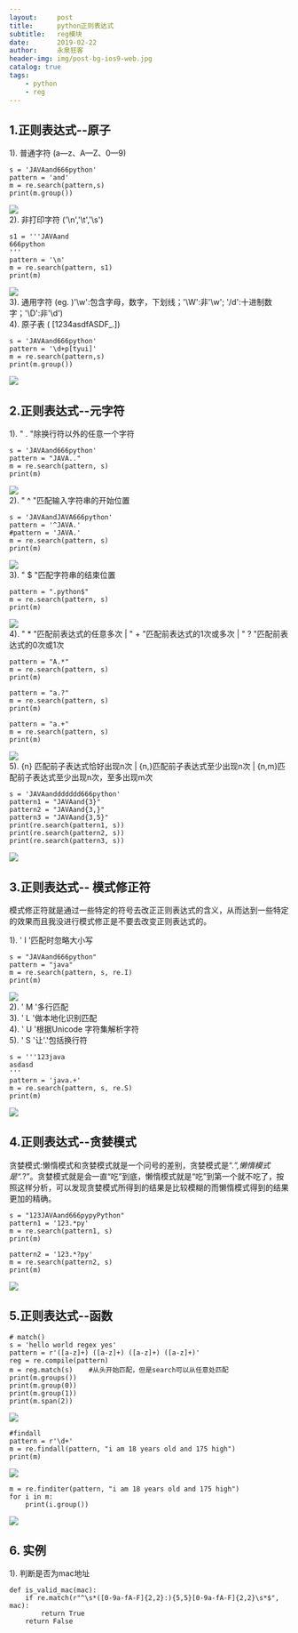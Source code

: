 ```yaml
---
layout:     post
title:      python正则表达式
subtitle:   reg模块
date:       2019-02-22
author:     永泉狂客
header-img: img/post-bg-ios9-web.jpg
catalog: true
tags:
    - python
    - reg
---
```


## 1.正则表达式--原子
1). 普通字符  (a—z、A—Z、0—9)
```
s = 'JAVAand666python'
pattern = 'and'
m = re.search(pattern,s)
print(m.group())
```
![](https://s2.ax1x.com/2019/03/26/ANTjdx.png)   
2). 非打印字符  ('\n','\t','\s')
```
s1 = '''JAVAand
666python
'''
pattern = '\n'
m = re.search(pattern, s1)
print(m)
```
![](https://s2.ax1x.com/2019/03/26/ANTLLR.png)   
3). 通用字符  (eg.  )'\w':包含字母，数字，下划线；'\W':非'\w'; '/d':十进制数字；'\D':非'\d')   
4). 原子表  ( [1234asdfASDF_.])
```
s = 'JAVAand666python'
pattern = '\d+p[tyui]'
m = re.search(pattern,s)
print(m.group())
```
![](https://s2.ax1x.com/2019/03/26/ANTvo6.png)
## 2.正则表达式--元字符
1). " . "除换行符以外的任意一个字符
```
s = 'JAVAand666python'
pattern = "JAVA.."
m = re.search(pattern, s)
print(m)
```
![](https://s2.ax1x.com/2019/03/26/ANTXe1.png)   
2). " ^ "匹配输入字符串的开始位置
```
s = 'JAVAandJAVA666python'
pattern = '^JAVA.'
#pattern = 'JAVA.'
m = re.search(pattern, s)
print(m)
```
![](https://s2.ax1x.com/2019/03/26/ANTqy9.png)   
3). " $ "匹配字符串的结束位置
```
pattern = ".python$"
m = re.search(pattern, s)
print(m)
```
![](https://s2.ax1x.com/2019/03/26/AN7pWD.png)   
4). " * "匹配前表达式的任意多次 | " + "匹配前表达式的1次或多次 | " ? "匹配前表达式的0次或1次
```
pattern = "A.*"
m = re.search(pattern, s)
print(m)

pattern = "a.?"
m = re.search(pattern, s)
print(m)

pattern = "a.+"
m = re.search(pattern, s)
print(m)
```
![](https://s2.ax1x.com/2019/03/26/ANTzFK.png)   
5). {n} 匹配前子表达式恰好出现n次 | {n,}匹配前子表达式至少出现n次 | {n,m}匹配前子表达式至少出现n次，至多出现m次
```
s = 'JAVAanddddddd666python'
pattern1 = "JAVAand{3}"
pattern2 = "JAVAand{3,}"
pattern3 = "JAVAand{3,5}"
print(re.search(pattern1, s))
print(re.search(pattern2, s))
print(re.search(pattern3, s))
```
![](https://s2.ax1x.com/2019/03/26/AN7CSe.png)
## 3.正则表达式-- 模式修正符
模式修正符就是通过一些特定的符号去改正正则表达式的含义，从而达到一些特定的效果而且我没进行模式修正是不要去改变正则表达式的。

1). ' I '匹配时忽略大小写
```
s = "JAVAand666python"
pattern = "java"
m = re.search(pattern, s, re.I)
print(m)
```
![](https://s2.ax1x.com/2019/03/26/AN7SJO.png)   
2). ' M '多行匹配   
3). ' L '做本地化识别匹配   
4). ' U '根据Unicode 字符集解析字符   
5). ' S '让'.'包括换行符
```
s = '''123java
asdasd
'''
pattern = 'java.+'
m = re.search(pattern, s, re.S)
print(m)
```
![](https://s2.ax1x.com/2019/03/26/AN7iyd.png)
## 4.正则表达式--贪婪模式
贪婪模式:懒惰模式和贪婪模式就是一个问号的差别，贪婪模式是“.*”,懒惰模式是“.*?”。贪婪模式就是会一直“吃”到底，懒惰模式就是“吃”到第一个就不吃了，按照这样分析，可以发现贪婪模式所得到的结果是比较模糊的而懒惰模式得到的结果更加的精确。
```
s = "123JAVAand666pypyPython"
pattern1 = '123.*py'
m = re.search(pattern1, s)
print(m)

pattern2 = '123.*?py'
m = re.search(pattern2, s)
print(m)
```
![](https://s2.ax1x.com/2019/03/26/AN7FOA.png)
## 5.正则表达式--函数
```
# match()
s = 'hello world regex yes'
pattern = r'([a-z]+) ([a-z]+) ([a-z]+) ([a-z]+)'
reg = re.compile(pattern)
m = reg.match(s)    #从头开始匹配，但是search可以从任意处匹配
print(m.groups())
print(m.group(0))
print(m.group(1))
print(m.span(2))
```
![](https://s2.ax1x.com/2019/03/26/AN7PQH.png)
```
#findall
pattern = r'\d+'
m = re.findall(pattern, "i am 18 years old and 175 high")
print(m)
```
![](https://s2.ax1x.com/2019/03/26/AN7AeI.png)
```
m = re.finditer(pattern, "i am 18 years old and 175 high")
for i in m:
    print(i.group())
```
![](https://s2.ax1x.com/2019/03/26/AN7Ewt.png)
## 6. 实例
1). 判断是否为mac地址
```
def is_valid_mac(mac):
    if re.match(r"^\s*([0-9a-fA-F]{2,2}:){5,5}[0-9a-fA-F]{2,2}\s*$", mac):
        return True
    return False
```
